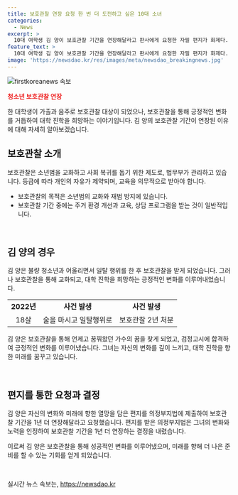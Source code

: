 ```yaml
---
title: 보호관찰 연장 요청 한 번 더 도전하고 싶은 10대 소녀
categories:
  - News
excerpt: >
  10대 여학생 김 양이 보호관찰 기간을 연장해달라고 판사에게 요청한 자필 편지가 화제다. 어불성설과 음주로 가출 후 보호관찰 대상이 된 그녀는 관리가 시작되며 안정을 찾았고 검정고시에 합격하는 등 긍정적인 변화를 이루었다. 1년 더 기간을 연장받은 김 양은 알바와 미래를 위한 준비에 주력할 것이라고 밝혀 현재와 앞으로의 이들의 모습에 대한 희망적인 메시지를 남겼다.
feature_text: >
  10대 여학생 김 양이 보호관찰 기간을 연장해달라고 판사에게 요청한 자필 편지가 화제다. 어불성설과 음주로 가출 후 보호관찰 대상이 된 그녀는 관리가 시작되며 안정을 찾았고 검정고시에 합격하는 등 긍정적인 변화를 이루었다. 1년 더 기간을 연장받은 김 양은 알바와 미래를 위한 준비에 주력할 것이라고 밝혀 현재와 앞으로의 이들의 모습에 대한 희망적인 메시지를 남겼다.
image: 'https://newsdao.kr/res/images/meta/newsdao_breakingnews.jpg'
---
```


<p><img src="https://newsdao.kr/res/images/meta/newsdao_breakingnews.jpg" alt="firstkoreanews 속보" /></p>

<p><b><span style="color: #ee2323;">청소년 보호관찰 연장</span></b></p>

<p>한 대학생이 가출과 음주로 보호관찰 대상이 되었으나, 보호관찰을 통해 긍정적인 변화를 거듭하여 대학 진학을 희망하는 이야기입니다. 김 양의 보호관찰 기간이 연장된 이유에 대해 자세히 알아보겠습니다.</p>

<h2 data-ke-size="size26">보호관찰 소개</h2>

<p>보호관찰은 소년범을 교화하고 사회 복귀를 돕기 위한 제도로, 법무부가 관리하고 있습니다. 등급에 따라 개인의 자유가 제약되며, 교육을 의무적으로 받아야 합니다.</p>

<ul>
  <li>보호관찰의 목적은 소년범의 교화와 재범 방지에 있습니다.</li>
  <li>보호관찰 기간 중에는 주거 환경 개선과 교육, 상담 프로그램을 받는 것이 일반적입니다.</li>
</ul>

<p data-ke-size="size16">&nbsp;</p>

<h2 data-ke-size="size26">김 양의 경우</h2>

<p>김 양은 불량 청소년과 어울리면서 일탈 행위를 한 후 보호관찰을 받게 되었습니다. 그러나 보호관찰을 통해 교화되고, 대학 진학을 희망하는 긍정적인 변화를 이루어내었습니다.</p>

<table>
  <tr>
    <td style="text-align: center; height: 17px;"><b>2022년</b></td>
    <td style="text-align: center; height: 17px;"><b>사건 발생</b></td>
    <td style="text-align: center; height: 17px;"><b>사건 발생</b></td>
  </tr>
  <tr>
    <td style="text-align: center;">18살</td>
    <td style="text-align: center;">술을 마시고 일탈행위로</td>
    <td style="text-align: center;">보호관찰 2년 처분</td>
  </tr>
</table>

<p>김 양은 보호관찰을 통해 언제고 꿈꿔왔던 가수의 꿈을 찾게 되었고, 검정고시에 합격하여 긍정적인 변화를 이루어냈습니다. 그녀는 자신의 변화를 깊이 느끼고, 대학 진학을 향한 미래를 꿈꾸고 있습니다.</p>

<p data-ke-size="size16">&nbsp;</p>

<h2 data-ke-size="size26">편지를 통한 요청과 결정</h2>

<p>김 양은 자신의 변화와 미래에 향한 열망을 담은 편지를 의정부지법에 제출하여 보호관찰 기간을 1년 더 연장해달라고 요청했습니다. 편지를 받은 의정부지법은 그녀의 변화와 노력을 인정하여 보호관찰 기간을 1년 더 연장하는 결정을 내렸습니다.</p>

<p>이로써 김 양은 보호관찰을 통해 성공적인 변화를 이루어냈으며, 미래를 향해 더 나은 준비를 할 수 있는 기회를 얻게 되었습니다.</p>

<p data-ke-size="size16">&nbsp;</p>
실시간 뉴스 속보는, <a href="https://newsdao.kr" rel="dofollow">https://newsdao.kr</a>


